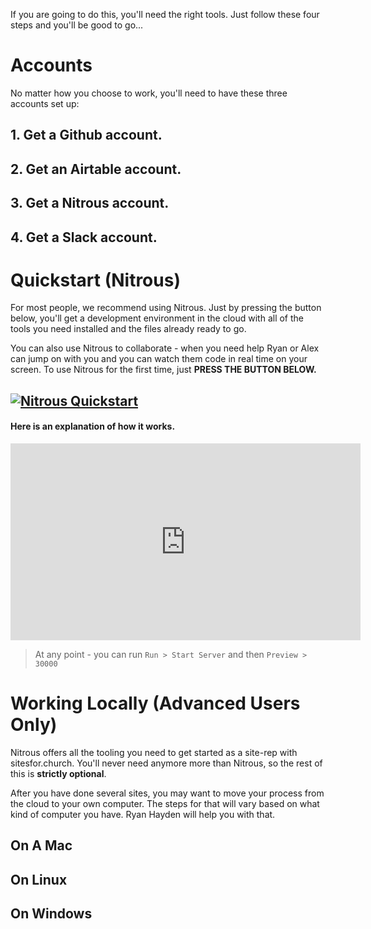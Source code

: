 
If you are going to do this, you'll need the right tools.  Just follow these four steps and you'll be good to go...

# Accounts

No matter how you choose to work, you'll need to have these three accounts set up:

## 1. Get a Github account.

## 2. Get an Airtable account.

## 3. Get a Nitrous account.

## 4. Get a Slack account.

# Quickstart (Nitrous)

For most people, we recommend using Nitrous.  Just by pressing the button below, you'll get a development environment in the cloud with all of the tools you need installed and the files already ready to go.  

You can also use Nitrous to collaborate - when you need help Ryan or Alex can jump on with you and you can watch them code in real time on your screen. To use Nitrous for the first time, just **PRESS THE BUTTON BELOW.**

[![Nitrous Quickstart](https://nitrous-image-icons.s3.amazonaws.com/quickstart.svg)](https://www.nitrous.io/quickstart?repo=https://github.com/SitesForChurch/master-theme.git)
----
#### Here is an explanation of how it works.

<iframe width="560" height="315" src="https://www.youtube.com/embed/4dKwt_j1b0Q" frameborder="0" allowfullscreen></iframe>

> At any point - you can run `Run > Start Server` and then `Preview > 30000`


# Working Locally (Advanced Users Only)

Nitrous offers all the tooling you need to get started as a site-rep with sitesfor.church.  You'll never need anymore more than Nitrous, so the rest of this is **strictly optional**.  

After you have done several sites, you may want to move your process from the cloud to your own computer.  The steps for that will vary based on what kind of computer you have.  Ryan Hayden will help you with that.

## On A Mac
## On Linux
## On Windows

